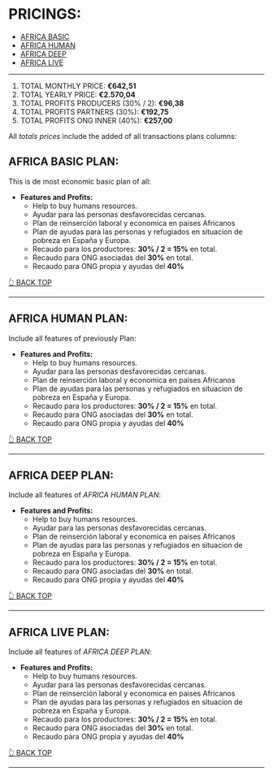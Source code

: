 # PRICINGS: 


* [AFRICA BASIC](#africa-basic-plan)
* [AFRICA HUMAN](#africa-human-plan)
* [AFRICA DEEP](#africa-deep-plan)
* [AFRICA LIVE](#africa-live-plan)

---

1. TOTAL MONTHLY PRICE: **€642,51**
2. TOTAL YEARLY PRICE: **€2.570,04**
3. TOTAL PROFITS PRODUCERS (30% / 2): **€96,38**
4. TOTAL PROFITS PARTNERS (30%): **€192,75**
5. TOTAL PROFITS ONG INNER (40%): **€257,00**

All *totals prices* include the added of all transactions plans columns: 


## AFRICA BASIC PLAN: 

This is de most economic basic plan of all:

* **Features and Profits:**
    * Help to buy humans resources.
    * Ayudar para las personas desfavorecidas cercanas.
    * Plan de reinserción laboral y economica en paises Africanos
    * Plan de ayudas para las personas y refugiados en situacion de pobreza en España y Europa.
    * Recaudo para los productores: **30% / 2 = 15%** en total.
    * Recaudo para ONG asociadas del **30%** en total.
    * Recaudo para ONG propia y ayudas del **40%**  

[👆 BACK TOP](#pricings) 

---

## AFRICA HUMAN PLAN: 

Include all features of previously Plan:

* **Features and Profits:**
    * Help to buy humans resources.
    * Ayudar para las personas desfavorecidas cercanas.
    * Plan de reinserción laboral y economica en paises Africanos
    * Plan de ayudas para las personas y refugiados en situacion de pobreza en España y Europa.
    * Recaudo para los productores: **30% / 2 = 15%** en total.
    * Recaudo para ONG asociadas del **30%** en total.
    * Recaudo para ONG propia y ayudas del **40%**

[👆 BACK TOP](#pricings) 


---

## AFRICA DEEP PLAN: 

Include all features of _AFRICA HUMAN PLAN_:

* **Features and Profits:**
    * Help to buy humans resources.
    * Ayudar para las personas desfavorecidas cercanas.
    * Plan de reinserción laboral y economica en paises Africanos
    * Plan de ayudas para las personas y refugiados en situacion de pobreza en España y Europa.
    * Recaudo para los productores: **30% / 2 = 15%** en total.
    * Recaudo para ONG asociadas del **30%** en total.
    * Recaudo para ONG propia y ayudas del **40%**

[👆 BACK TOP](#pricings) 


---

## AFRICA LIVE PLAN: 

Include all features of _AFRICA DEEP PLAN_:

* **Features and Profits:**
    * Help to buy humans resources.
    * Ayudar para las personas desfavorecidas cercanas.
    * Plan de reinserción laboral y economica en paises Africanos
    * Plan de ayudas para las personas y refugiados en situacion de pobreza en España y Europa.
    * Recaudo para los productores: **30% / 2 = 15%** en total.
    * Recaudo para ONG asociadas del **30%** en total.
    * Recaudo para ONG propia y ayudas del **40%**

[👆 BACK TOP](#pricings) 

---